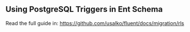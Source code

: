 ## Using PostgreSQL Triggers in Ent Schema

Read the full guide in: https://github.com/usalko/fluent/docs/migration/rls